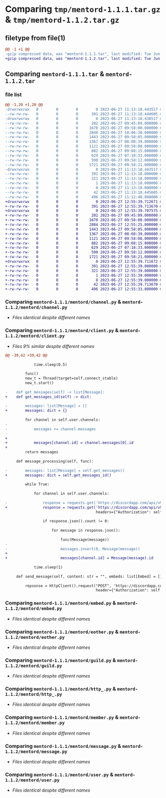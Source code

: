 # Comparing `tmp/mentord-1.1.1.tar.gz` & `tmp/mentord-1.1.2.tar.gz`

## filetype from file(1)

```diff
@@ -1 +1 @@
-gzip compressed data, was "mentord-1.1.1.tar", last modified: Tue Jun 27 11:13:18 2023, max compression
+gzip compressed data, was "mentord-1.1.2.tar", last modified: Tue Jun 27 12:55:39 2023, max compression
```

## Comparing `mentord-1.1.1.tar` & `mentord-1.1.2.tar`

### file list

```diff
@@ -1,20 +1,20 @@
-drwxrwxrwx   0        0        0        0 2023-06-27 11:13:18.443517 mentord-1.1.1/
--rw-rw-rw-   0        0        0      391 2023-06-27 11:13:18.444605 mentord-1.1.1/PKG-INFO
-drwxrwxrwx   0        0        0        0 2023-06-27 11:13:18.438517 mentord-1.1.1/mentord/
--rw-rw-rw-   0        0        0      202 2023-06-27 09:45:09.000000 mentord-1.1.1/mentord/__init__.py
--rw-rw-rw-   0        0        0     1670 2023-06-27 09:58:00.000000 mentord-1.1.1/mentord/channel.py
--rw-rw-rw-   0        0        0     2840 2023-06-27 10:06:38.000000 mentord-1.1.1/mentord/client.py
--rw-rw-rw-   0        0        0     1443 2023-06-27 09:58:05.000000 mentord-1.1.1/mentord/embed.py
--rw-rw-rw-   0        0        0     1367 2023-06-27 08:08:39.000000 mentord-1.1.1/mentord/eother.py
--rw-rw-rw-   0        0        0     1121 2023-06-27 09:58:08.000000 mentord-1.1.1/mentord/guild.py
--rw-rw-rw-   0        0        0      882 2023-06-27 09:08:15.000000 mentord-1.1.1/mentord/http_.py
--rw-rw-rw-   0        0        0      629 2023-06-27 07:18:33.000000 mentord-1.1.1/mentord/member.py
--rw-rw-rw-   0        0        0      590 2023-06-27 09:58:12.000000 mentord-1.1.1/mentord/message.py
--rw-rw-rw-   0        0        0     1721 2023-06-27 09:58:21.000000 mentord-1.1.1/mentord/user.py
-drwxrwxrwx   0        0        0        0 2023-06-27 11:13:18.443517 mentord-1.1.1/mentord.egg-info/
--rw-rw-rw-   0        0        0      391 2023-06-27 11:13:18.000000 mentord-1.1.1/mentord.egg-info/PKG-INFO
--rw-rw-rw-   0        0        0      321 2023-06-27 11:13:18.000000 mentord-1.1.1/mentord.egg-info/SOURCES.txt
--rw-rw-rw-   0        0        0        1 2023-06-27 11:13:18.000000 mentord-1.1.1/mentord.egg-info/dependency_links.txt
--rw-rw-rw-   0        0        0        8 2023-06-27 11:13:18.000000 mentord-1.1.1/mentord.egg-info/top_level.txt
--rw-rw-rw-   0        0        0       42 2023-06-27 11:13:18.445605 mentord-1.1.1/setup.cfg
--rw-rw-rw-   0        0        0      496 2023-06-27 11:12:48.000000 mentord-1.1.1/setup.py
+drwxrwxrwx   0        0        0        0 2023-06-27 12:55:39.712671 mentord-1.1.2/
+-rw-rw-rw-   0        0        0      391 2023-06-27 12:55:39.713670 mentord-1.1.2/PKG-INFO
+drwxrwxrwx   0        0        0        0 2023-06-27 12:55:39.707575 mentord-1.1.2/mentord/
+-rw-rw-rw-   0        0        0      202 2023-06-27 09:45:09.000000 mentord-1.1.2/mentord/__init__.py
+-rw-rw-rw-   0        0        0     1670 2023-06-27 09:58:00.000000 mentord-1.1.2/mentord/channel.py
+-rw-rw-rw-   0        0        0     2884 2023-06-27 12:55:25.000000 mentord-1.1.2/mentord/client.py
+-rw-rw-rw-   0        0        0     1443 2023-06-27 09:58:05.000000 mentord-1.1.2/mentord/embed.py
+-rw-rw-rw-   0        0        0     1367 2023-06-27 08:08:39.000000 mentord-1.1.2/mentord/eother.py
+-rw-rw-rw-   0        0        0     1121 2023-06-27 09:58:08.000000 mentord-1.1.2/mentord/guild.py
+-rw-rw-rw-   0        0        0      882 2023-06-27 09:08:15.000000 mentord-1.1.2/mentord/http_.py
+-rw-rw-rw-   0        0        0      629 2023-06-27 07:18:33.000000 mentord-1.1.2/mentord/member.py
+-rw-rw-rw-   0        0        0      590 2023-06-27 09:58:12.000000 mentord-1.1.2/mentord/message.py
+-rw-rw-rw-   0        0        0     1721 2023-06-27 09:58:21.000000 mentord-1.1.2/mentord/user.py
+drwxrwxrwx   0        0        0        0 2023-06-27 12:55:39.711672 mentord-1.1.2/mentord.egg-info/
+-rw-rw-rw-   0        0        0      391 2023-06-27 12:55:39.000000 mentord-1.1.2/mentord.egg-info/PKG-INFO
+-rw-rw-rw-   0        0        0      321 2023-06-27 12:55:39.000000 mentord-1.1.2/mentord.egg-info/SOURCES.txt
+-rw-rw-rw-   0        0        0        1 2023-06-27 12:55:39.000000 mentord-1.1.2/mentord.egg-info/dependency_links.txt
+-rw-rw-rw-   0        0        0        8 2023-06-27 12:55:39.000000 mentord-1.1.2/mentord.egg-info/top_level.txt
+-rw-rw-rw-   0        0        0       42 2023-06-27 12:55:39.713670 mentord-1.1.2/setup.cfg
+-rw-rw-rw-   0        0        0      496 2023-06-27 12:55:33.000000 mentord-1.1.2/setup.py
```

### Comparing `mentord-1.1.1/mentord/channel.py` & `mentord-1.1.2/mentord/channel.py`

 * *Files identical despite different names*

### Comparing `mentord-1.1.1/mentord/client.py` & `mentord-1.1.2/mentord/client.py`

 * *Files 9% similar despite different names*

```diff
@@ -39,42 +39,42 @@
 
             time.sleep(0.5)
 
         func()
         new_t = Thread(target=self.connect_stable)
         new_t.start()
 
-    def get_messages(self) -> list[Message]:
+    def get_messages_id(self) -> dict:
 
-        messages: list[Message] = []
+        messages: dict = {}
 
         for channel in self.user.channels:
-
-            messages += channel.messages
-
+            
+            messages[channel.id] = channel.messages[0].id
+        
         return messages
 
     def message_processing(self, func):
 
-        messages: list[Message] = self.get_messages()
+        messages: dict = self.get_messages_id()
 
         while True:
 
             for channel in self.user.channels:
 
-                response = requests.get('https://discordapp.com/api/v9/channels/{0}/messages?after={1}&limit=5'.format(channel.id, messages[0].id),
+                response = requests.get('https://discordapp.com/api/v9/channels/{0}/messages?after={1}&limit=1'.format(channel.id, messages[channel.id]),
                                         headers={"Authorization": self.user.token, "Content-Type": "application/json"}, )
 
                 if response.json().count != 0:
 
                     for message in response.json():
 
                         func(Message(message))
-
-                        messages.insert(0, Message(message))
+                
+                        messages[channel.id] = Message(message).id
 
             time.sleep(1)
 
     def send_message(self, content: str = "", embeds: list[Embed] = [], channel_id: str = "") -> any:
 
         repsonse = HttpClient().request("POST", 'https://discordapp.com/api/v9//channels/{0}/messages'.format(channel_id),
                                         header={"Authorization": self.user.token, "Content-Type": "application/json"}, json={
```

### Comparing `mentord-1.1.1/mentord/embed.py` & `mentord-1.1.2/mentord/embed.py`

 * *Files identical despite different names*

### Comparing `mentord-1.1.1/mentord/eother.py` & `mentord-1.1.2/mentord/eother.py`

 * *Files identical despite different names*

### Comparing `mentord-1.1.1/mentord/guild.py` & `mentord-1.1.2/mentord/guild.py`

 * *Files identical despite different names*

### Comparing `mentord-1.1.1/mentord/http_.py` & `mentord-1.1.2/mentord/http_.py`

 * *Files identical despite different names*

### Comparing `mentord-1.1.1/mentord/member.py` & `mentord-1.1.2/mentord/member.py`

 * *Files identical despite different names*

### Comparing `mentord-1.1.1/mentord/message.py` & `mentord-1.1.2/mentord/message.py`

 * *Files identical despite different names*

### Comparing `mentord-1.1.1/mentord/user.py` & `mentord-1.1.2/mentord/user.py`

 * *Files identical despite different names*


